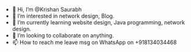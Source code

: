 - 👋 Hi, I’m @Krishan Saurabh
- 👀 I’m interested in network design, Blog. 
- 🌱 I’m currently learning website design, Java programming, network design.
- 💞️ I’m looking to collaborate on anything.
- 📫 How to reach me leave msg on WhatsApp on +918134034468

<!---
Krshnsr/Krshnsr is a ✨ special ✨ repository because its `README.md` (this file) appears on your GitHub profile.
You can click the Preview link to take a look at your changes.
--->
